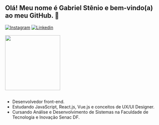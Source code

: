 ## Olá! Meu nome é Gabriel Stênio e bem-vindo(a) ao meu GitHub. 🤘

<div>
  <a href="https://www.instagram.com/gstnio" target="_blank"><img src="https://img.shields.io/badge/-Instagram-informational?style=flat&logo=instagram&logoColor=white" alt="Instagram"></a>
   <a href="https://www.linkedin.com/in/gstenio/" target="_blank"><img src="https://img.shields.io/badge/LinkedIn-informational?style=flat&logo=linkedin&labelColor=informational" alt="Linkedin"></a>
</div><br>

<div>
  <img height="180em" src="https://github-readme-stats.vercel.app/api/top-langs/?username=gstenio&layout=compact&langs_count=8&theme=hightcontrast"/>
</div>

##

<ul>
  <li>Desenvolvedor front-end.</li>
  <li>Estudando JavaScript, React.js, Vue.js e conceitos de UX/UI Designer.</li>
  <li>Cursando Análise e Desenvolvimento de Sistemas na Faculdade de Tecnologia e Inovação Senac DF.</li>
</ul>

##



<!--
**gstenio/gstenio** is a ✨ _special_ ✨ repository because its `README.md` (this file) appears on your GitHub profile.

Here are some ideas to get you started:

- 🔭 I’m currently working on ...
- 🌱 I’m currently learning ...
- 👯 I’m looking to collaborate on ...
- 🤔 I’m looking for help with ...
- 💬 Ask me about ...
- 📫 How to reach me: ...
- 😄 Pronouns: ...
- ⚡ Fun fact: ...
-->
